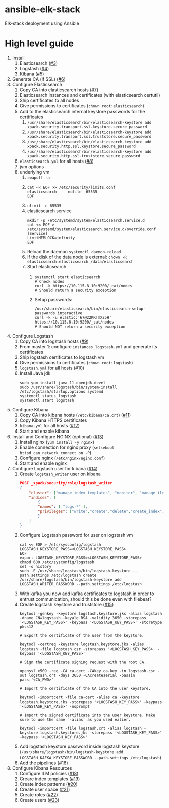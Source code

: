 # ansible-elk-stack

Elk-stack deployment using Ansible

# High level guide

1. Install 
   1. Elasticsearch ([#3](https://github.com/PhilRanzato/ansible-elk-stack/issues/3))
   2. Logstash ([#4](https://github.com/PhilRanzato/ansible-elk-stack/issues/4))
   3. Kibana ([#5](https://github.com/PhilRanzato/ansible-elk-stack/issues/5))
2. Generate CA (if SSL) ([#6](https://github.com/PhilRanzato/ansible-elk-stack/issues/6))
3. Configure Elasticsearch 
   1. Copy CA into elasticsearch hosts ([#7](https://github.com/PhilRanzato/ansible-elk-stack/issues/7))
   2. Elasticsearch instances and certificates (with elasticsearch certutil)
   3. Ship certificates to all nodes
   4. Give permissions to certificates (`chown root:elasticsearch`)
   5. Add to the elasticsearch internal keystore passwords for the certificates 
      1. `/usr/share/elasticsearch/bin/elasticsearch-keystore add xpack.security.transport.ssl.keystore.secure_password`
      2. `/usr/share/elasticsearch/bin/elasticsearch-keystore add xpack.security.transport.ssl.truststore.secure_password`
      3. `/usr/share/elasticsearch/bin/elasticsearch-keystore add xpack.security.http.ssl.keystore.secure_password`
      4. `/usr/share/elasticsearch/bin/elasticsearch-keystore add xpack.security.http.ssl.truststore.secure_password`
   6. `elasticsearch.yml` for all hosts ([#8](https://github.com/PhilRanzato/ansible-elk-stack/issues/8))
   7. jvm options
   8. underlying vm
      1. `swapoff -a`
      2. ```shell
         cat << EOF >> /etc/security/limits.conf
         elasticsearch  -  nofile  65535
         EOF
         ```
      3. `ulimit -n 65535`
      4. elasticsearch service
         ```shell
         mkdir -p /etc/systemd/system/elasticsearch.service.d
         cat << EOF > /etc/systemd/system/elasticsearch.service.d/override.conf
         [Service]
         LimitMEMLOCK=infinity
         EOF
         ```
      5. Reload the daemon `systemctl daemon-reload`
      6. If the disk of the data node is external: `chown -R elasticsearch:elasticsearch /data/elasticsearch`
      7. Start elasticsearch
         1. ```shell
            systemctl start elasticsearch
            # Check nodes
            curl -k https://10.115.8.10:9200/_cat/nodes
            # Should return a security exception
            ```
         2. Setup passwords:
            ```shell
            /usr/share/elasticsearch/bin/elasticsearch-setup-passwords interactive
            curl -k -u elastic:'67@22KR!mX25H' https://10.115.8.10:9200/_cat/nodes
            # Should NOT return a security exception
            ```
4. Configure Logstash
   1. Copy CA into logstash hosts ([#9](https://github.com/PhilRanzato/ansible-elk-stack/issues/9))
   2. From master 1: configure `instances_logstash.yml` and generate its certificates
   3. Ship logstash certificates to logstash vm
   4. Give permissions to certificates (`chown root:logstash`)
   5. `logstash.yml` for all hosts ([#10](https://github.com/PhilRanzato/ansible-elk-stack/issues/10))
   6. Install Java jdk
        ```shell
        sudo yum install java-11-openjdk-devel
        sudo /usr/share/logstash/bin/system-install /etc/logstash/startup.options systemd
        systemctl status logstash
        systemctl start logstash
        ```
5. Configure Kibana
   1. Copy CA into kibana hosts (`/etc/kibana/ca.crt`) ([#11](https://github.com/PhilRanzato/ansible-elk-stack/issues/11))
   2. Copy Kibana HTTPS certificates
   3. `kibana.yml` for all hosts ([#12](https://github.com/PhilRanzato/ansible-elk-stack/issues/12))
   4. Start and enable kibana
6. Install and Configure NGINX (optional) ([#13](https://github.com/PhilRanzato/ansible-elk-stack/issues/13))
   1. Install nginx (`yum install -y nginx`)
   2. Enable connection for nginx proxy (`setsebool httpd_can_network_connect on -P`)
   3. Configure nginx (`/etc/nginx/nginx.conf`)
   4. Start and enable nginx
7. Configure Logstash user for kibana ([#14](https://github.com/PhilRanzato/ansible-elk-stack/issues/14))
   1. Create `logstash_writer` user on kibana
        ```json
        POST _xpack/security/role/logstash_writer
        {
            "cluster": ["manage_index_templates", "monitor", "manage_ilm"], 
            "indices": [
                {
                "names": [ "logs-*" ], 
                "privileges": ["write","create","delete","create_index","manage","manage_ilm"]  
                }
            ]
        }
        ```
   2. Configure Logstash password for user on logstash vm
        ```shell
        cat << EOF > /etc/sysconfig/logstash
        LOGSTASH_KEYSTORE_PASS=<LOGSTASH_KEYSTORE_PASS>
        EOF
        export LOGSTASH_KEYSTORE_PASS=<LOGSTASH_KEYSTORE_PASS>
        chmod 600 /etc/sysconfig/logstash
        set -o history
        sudo -E /usr/share/logstash/bin/logstash-keystore --path.settings /etc/logstash create
        /usr/share/logstash/bin/logstash-keystore add LOGSTASH_WRITER_PASSWORD --path.settings /etc/logstash
        ```
   3. With kafka you now add kafka certificates to logstash in order to entrust communication, should this be done even with filebeat?
   4. Create logstash keystore and truststore ([#15](https://github.com/PhilRanzato/ansible-elk-stack/issues/15))
        ```shell
        keytool -genkey -keystore logstash.keystore.jks -alias logstash -dname CN=logstash -keyalg RSA -validity 3650 -storepass '<LOGSTASH_KEY_PASS>' -keypass '<LOGSTASH_KEY_PASS>' -storetype pkcs12
                
        # Export the certificate of the user from the keystore.

        keytool -certreq -keystore logstash.keystore.jks -alias logstash -file logstash.csr -storepass '<LOGSTASH_KEY_PASS>' -keypass '<LOGSTASH_KEY_PASS>'
            
        # Sign the certificate signing request with the root CA.

        openssl x509 -req -CA ca-cert -CAkey ca-key -in logstash.csr -out logstash.crt -days 3650 -CAcreateserial -passin  pass:'<CA_PWD>'

        # Import the certificate of the CA into the user keystore.

        keytool -importcert -file ca-cert -alias ca -keystore logstash.keystore.jks -storepass '<LOGSTASH_KEY_PASS>' -keypass '<LOGSTASH_KEY_PASS>' -noprompt
            
        # Import the signed certificate into the user keystore. Make sure to use the same `-alias` as you used ealier.

        keytool -importcert -file logstash.crt -alias logstash -keystore logstash.keystore.jks -storepass '<LOGSTASH_KEY_PASS>' -keypass '<LOGSTASH_KEY_PASS>'
        ```
   5. Add logstash keystore password inside logstash keystore (`/usr/share/logstash/bin/logstash-keystore add LOGSTASH_KAFKA_KEYSTORE_PASSWORD --path.settings /etc/logstash`)
   6. Add the pipelines ([#16](https://github.com/PhilRanzato/ansible-elk-stack/issues/16))
8. Configure Kibana Resources 
   1. Configure ILM policies ([#18](https://github.com/PhilRanzato/ansible-elk-stack/issues/18))
   2. Creare index templates ([#19](https://github.com/PhilRanzato/ansible-elk-stack/issues/19))
   3. Create index patterns ([#20](https://github.com/PhilRanzato/ansible-elk-stack/issues/20))
   4. Create user space ([#21](https://github.com/PhilRanzato/ansible-elk-stack/issues/21))
   5. Create roles ([#22](https://github.com/PhilRanzato/ansible-elk-stack/issues/22))
   6. Create users ([#23](https://github.com/PhilRanzato/ansible-elk-stack/issues/23))
